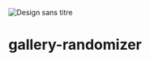 ![Design sans titre](https://github.com/elisedu37/gallery-randomizer/assets/46353414/c0ff5f6d-ce97-4e42-a0e1-7d083c9a41c2)

# gallery-randomizer
